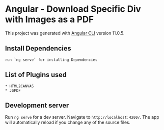# Angular - Download Specific Div with Images as a PDF

This project was generated with [Angular CLI](https://github.com/angular/angular-cli) version 11.0.5.
## Install Dependencies
    run `ng serve` for installing Dependencies

## List of Plugins used
    * HTML2CANVAS
    * JSPDF

## Development server

Run `ng serve` for a dev server. Navigate to `http://localhost:4200/`. The app will automatically reload if you change any of the source files.



